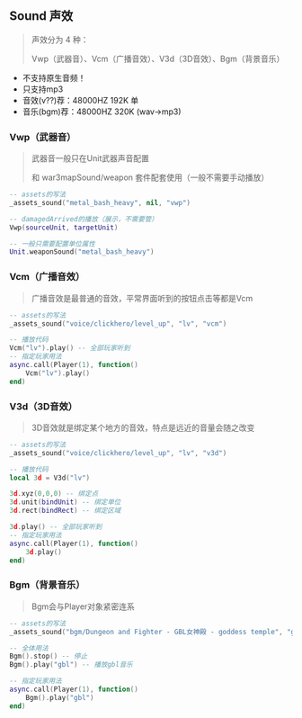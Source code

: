 ## Sound 声效

> 声效分为 4 种：
>
> Vwp（武器音）、Vcm（广播音效）、V3d（3D音效）、Bgm（背景音乐）

* 不支持原生音频！
* 只支持mp3
* 音效(v??)荐：48000HZ 192K 单
* 音乐(bgm)荐：48000HZ 320K (wav->mp3)

### Vwp（武器音）

> 武器音一般只在Unit武器声音配置
>
> 和 war3mapSound/weapon 套件配套使用（一般不需要手动播放）

```lua
-- assets的写法
_assets_sound("metal_bash_heavy", nil, "vwp")

-- damagedArrived的播放（展示，不需要管）
Vwp(sourceUnit, targetUnit)

-- 一般只需要配置单位属性
Unit.weaponSound("metal_bash_heavy")
```

### Vcm（广播音效）

> 广播音效是最普通的音效，平常界面听到的按钮点击等都是Vcm

```lua
-- assets的写法
_assets_sound("voice/clickhero/level_up", "lv", "vcm")

-- 播放代码
Vcm("lv").play() -- 全部玩家听到
-- 指定玩家用法
async.call(Player(1), function()
    Vcm("lv").play()
end)
```

### V3d（3D音效）

> 3D音效就是绑定某个地方的音效，特点是远近的音量会随之改变

```lua
-- assets的写法
_assets_sound("voice/clickhero/level_up", "lv", "v3d")

-- 播放代码
local 3d = V3d("lv")

3d.xyz(0,0,0) -- 绑定点
3d.unit(bindUnit) -- 绑定单位
3d.rect(bindRect) -- 绑定区域

3d.play() -- 全部玩家听到
-- 指定玩家用法
async.call(Player(1), function()
    3d.play()
end)
```

### Bgm（背景音乐）

> Bgm会与Player对象紧密连系

```lua
-- assets的写法
_assets_sound("bgm/Dungeon and Fighter - GBL女神殿 - goddess temple", "gbl", "bgm")

-- 全体用法
Bgm().stop() -- 停止
Bgm().play("gbl") -- 播放gbl音乐

-- 指定玩家用法
async.call(Player(1), function()
    Bgm().play("gbl")
end)
```

